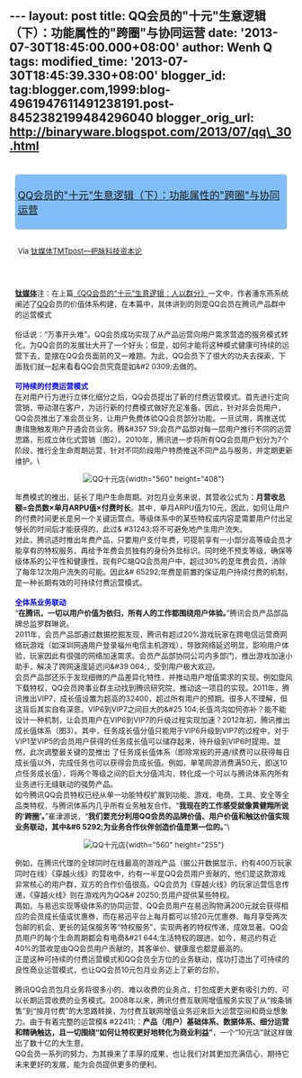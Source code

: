 --- layout: post title:
QQ会员的"十元"生意逻辑（下）：功能属性的"跨圈"与协同运营 date:
'2013-07-30T18:45:00.000+08:00' author: Wenh Q tags: modified\_time:
'2013-07-30T18:45:39.330+08:00' blogger\_id:
tag:blogger.com,1999:blog-4961947611491238191.post-8452382199484296040
blogger\_orig\_url: http://binaryware.blogspot.com/2013/07/qq\_30.html
---
<div style="font-size: 13px; padding: 5px;">

</div>

<div
style="background: #81BEF7; border-radius: 5px; font-size: 18px; margin: 10px; padding: 5px;">

[QQ会员的"十元"生意逻辑（下）：功能属性的"跨圈"与协同运营](http://www.tmtpost.com/52587.html)

</div>

<div style="margin: 10px; padding: 5px;">

<div style="font-size: 13px;">

Via [钛媒体TMTpost—把脉科技资本论](http://www.tmtpost.com/)

</div>

</div>

<div style="font-size: 13px; padding: 15px 0 10px 10px;">

<span
style="color: blue;">**[钛媒体](http://www.tmtpost.com/ "钛媒体")**</span>注：在上篇[《QQ会员的“十元”生意逻辑：人以群分》](http://www.tmtpost.com/52116.html)一文中，作者潘东燕系统阐述了[QQ](http://www.tmtpost.com/tag/qq "查看 QQ 中的全部文章")会员的价值体系构建，在本篇中，具体讲到的则是QQ会员在腾讯产品群中的运营模式\
\
俗话说：“万事开头难”。QQ会员成功实现了从产品运营向用户需求营造的服务模式转化，为QQ会员的发展壮大开了一个好头；但是，如何才能将这种模式健康可持续的运营下去，是摆在QQ会员面前的又一难题。为此，QQ会员下了很大的功夫去探索，下面我们就一起来看看QQ会员究竟是如&\#2
0309;去做的。\
\
<span style="color: blue;">**可持续的付费运营模式**</span>\
在对用户行为进行立体化细分之后，QQ会员提出了新的付费运营模式。首先进行定向营销，带动潜在客户，为运行新的付费模式做好充足准备。因此，针对非会员用户，QQ会员推出了准会员业务，让用户免费体验QQ会员部分功能。一旦试用，再推送优惠措施触发用户开通会员业务。腾&\#357
59;会员产品部对每一层用户推行不同的运营思路，形成立体化式营销（图2）。2010年，腾讯进一步将所有QQ会员用户划分为7个阶段，推行全生命周期运营，针对不同阶段用户特质推送不同产品与服务，并定期更新维护。\
<div align="center">

![QQ十元店](http://www.tmtpost.com/wp-content/uploads/2013/07/137516645290-560x408.jpg "QQ十元店"){width="560"
height="408"}

</div>

年费模式的推出，延长了用户生命周期。对包月业务来说，其营收公式为：**月营收总额=会员数×单月ARPU值×付费时长**。其中，单月ARPU值为10元，因此，如何让用户的付费时间更长是另一个关键运营点。等级体系中的某些特权或内容是需要用户付出足够长的时间后才能获得的，此过&
\#31243;将不可避免地产生用户流失。\
对此，腾讯适时推出年费产品，只要用户支付年费，可提前享有一小部分高等级会员才能享有的特权服务，再给予年费会员独有的身份外显标识。同时绝不预支等级，确保等级体系的公平性和健康性。现有PC端QQ会员用户中，超过30%的是年费会员，消除了每年12次用户流失的可能。因此&\#
65292;年费是前置的保证用户持续付费的机制，是一种长期有效的可持续付费运营模式。\
\
<span style="color: blue;">**全体系业务联动**</span>\
“**在腾讯，一切以用户价值为依归，所有人的工作都围绕用户体验。**”腾讯会员产品部品牌总监罗群琳说。\
2011年，会员产品部通过数据挖掘发现，腾讯有超过20%游戏玩家在跨电信运营商网络玩游戏（如深圳网通用户登录福州电信主机游戏），导致网络延迟明显，影响用户体验，玩家因此有很强的网络加速需求。会员产品部协同公司内多部门，推出游戏加速小助手，解决了跨网速度延迟问&\#39
064;，受到用户极大欢迎。\
会员产品部还乐于发现细微的产品差异化特性，并推动用户增值需求的实现。例如旋风下载特权，QQ会员跨事业群主动找到腾讯研究院，推动这一项目的实现。2011年，腾讯推出VIP7，成长值设置为超高的32400，超过所有用户的预期。很多人不理解，但这背后其实自有深意。VIP6到VIP7之间巨大的&\#25
104;长值鸿沟如何弥补？能不能设计一种机制，让会员用户在VIP6到VIP7的升级过程实现加速？2012年初，腾讯推出成长值体系（图3）。其中，任务成长值分值只能用于VIP6升级到VIP7的过程中，对于VIP1至VIP5的会员用户获得的任务成长值可以储存起来，待升级到VIP6时提用。显然，此次调整最关键的是推出
了任务成长值体系（即除常规的开通/续费可以获得每日成长值以外，完成任务也可以获得会员成长值。例如，单笔网游消费满50元，即送10点任务成长值），将两个等级之间的巨大分值鸿沟，转化成一个可以与腾讯体系内所有业务进行无缝联动的强势产品。\
如今腾讯QQ会员特权已经从单一功能特权扩展到功能、游戏、电商、工具、安全等全品类特权，与腾讯体系内几乎所有业务触发合作。“**我现在的工作感受就像黄健翔所说的‘跨圈’。**”崔津源说，“**我们要充分利用QQ会员的品牌价值、用户价值和触达价值实现业务联动，其中&\#6
5292;为业务合作伙伴创造价值是第一位的。**”\
<div align="center">

![QQ十元店](http://www.tmtpost.com/wp-content/uploads/2013/07/137516652283-560x255.jpg "QQ十元店"){width="560"
height="255"}

</div>

例如，在腾讯代理的全球同时在线最高的游戏产品（据公开数据显示，约有400万玩家同时在线）《穿越火线》的营收中，约有一半是QQ会员用户贡献的，他们是这款游戏非常核心的用户群，双方的合作价值很高。QQ会员为《穿越火线》的玩家运营信息传递，《穿越火线》则在游戏内为QQ&\#
20250;员用户提供某些特权。\
再如，与易迅实现等级体系的协同运营，QQ会员用户在易迅购物满200元就会获得相应的会员成长值或优惠券，而在易迅平台上每月都可以领20元优惠券、每月享受两次包邮的机会、更长的延保服务等“特权服务”，实现两者的特权传递，成效显著。QQ会员用户的每个生命周期都会有电商&\#21
644;生活特权的跟进。如今，易迅约有近40%的营收是由QQ会员用户贡献的，其客单价、健康度也都是最高的。\
正是这种可持续的付费运营模式和QQ会员全方位的业务联动，成功打造出了可持续的良性商业运营模式，也让QQ会员10元包月业务迈上了新的台阶。\
\
腾讯QQ会员包月业务将很多小的、难以收费的业务点，打包成更大更有吸引力的、可以长期运营收费的业务模式。2008年以来，腾讯付费互联网增值服务实现了从“按条销售”到“按月付费”的大思路转换，为付费互联网增值业务迎来巨大运营空间和商业想象力。由于有着完整的运营模&
\#22411;：**产品（用户）基础体系、数据体系、细分运营和精确触达，且一切围绕“如何让特权更好地转化为商业利益”**，一个“10元店”就这样做出了数十亿的大生意。\
QQ会员一系列的努力，为其换来了丰厚的成果，也让我们对其更加充满信心，期待它未来更好的发展，能为会员提供更多的便利。

</div>
